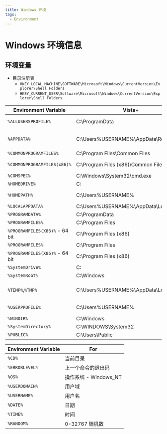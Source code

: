 ```yaml
---
title: Windows 环境
tags:
  - Environment
---
```


# Windows 环境信息

## 环境变量

- 目录注册表
  - `HKEY_LOCAL_MACHINE\SOFTWARE\Microsoft\Windows\CurrentVersion\Explorer\Shell Folders`
  - `HKEY_CURRENT_USER\Software\Microsoft\Windows\CurrentVersion\Explorer\Shell Folders`

| Environment Variable           | Vista+                                 | XP                                                       |
| ------------------------------ | -------------------------------------- | -------------------------------------------------------- |
| `%ALLUSERSPROFILE%`            | C:\ProgramData                         | C:\Documents and Settings\All Users                      |
| `%APPDATA%`                    | C:\Users\%USERNAME%\AppData\Roaming    | C:\Documents and Settings\%USERNAME%\Application Data    |
| `%COMMONPROGRAMFILES%`         | C:\Program Files\Common Files          | C:\Program Files\Common Files                            |
| `%COMMONPROGRAMFILES(x86)%`    | C:\Program Files (x86)\Common Files    | C:\Program Files (x86)\Common Files                      |
| `%COMSPEC%`                    | C:\Windows\System32\cmd.exe            | C:\Windows\System32\cmd.exe                              |
| `%HOMEDRIVE%`                  | C:                                     | C:                                                       |
| `%HOMEPATH%`                   | C:\Users\%USERNAME%                    | C:\Documents and Settings\%USERNAME%                     |
| `%LOCALAPPDATA%`               | C:\Users\%USERNAME%\AppData\Local      |
| `%PROGRAMDATA%`                | C:\ProgramData                         |
| `%PROGRAMFILES%`               | C:\Program Files                       |
| `%PROGRAMFILES(X86)%` - 64 bit | C:\Program Files (x86)                 |
| `%PROGRAMFILES%`               | C:\Program Files                       |
| `%PROGRAMFILES(X86)%` - 64 bit | C:\Program Files (x86)                 |
| `%SystemDrive%`                | C:                                     | C:                                                       |
| `%SystemRoot%`                 | C:\Windows                             | C:\Windows                                               |
| `%TEMP%`,`%TMP%`               | C:\Users\%USERNAME%\AppData\Local\Temp | C:\Documents and Settings\%USERNAME%\Local Settings\Temp |
| `%USERPROFILE%`                | C:\Users\%USERNAME%                    | C:\Documents and Settings\%USERNAME%                     |
| `%WINDIR%`                     | C:\Windows                             | C:\Windows                                               |
| `%SystemDirectory%`            | C:\WINDOWS\System32                    |
| `%PUBLIC%`                     | C:\Users\Public                        |

| Environment Variable | For                   |
| -------------------- | --------------------- |
| `%CD%`               | 当前目录              |
| `%ERRORLEVEL%`       | 上一个命令的退出码    |
| `%OS%`               | 操作系统 - Windows_NT |
| `%USERDOMAIN%`       | 用户域                |
| `%USERNAME%`         | 用户名                |
| `%DATE%`             | 日期                  |
| `%TIME%`             | 时间                  |
| `%RANDOM%`           | 0-32767 随机数        |
